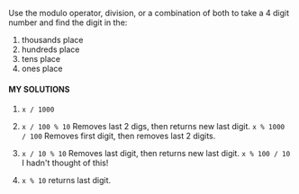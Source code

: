 Use the modulo operator, division, or a combination of both to take a 4 digit number and find the digit in the: 
1) thousands place
2) hundreds place
3) tens place
4) ones place

#### MY SOLUTIONS
1. ```x / 1000```

2. ```x / 100 % 10``` Removes last 2 digs, then returns new last digit.
```x % 1000 / 100``` Removes first digit, then removes last 2 digits.

3. ```x / 10 % 10``` Removes last digit, then returns new last digit.
```x % 100 / 10``` I hadn't thought of this!

4. ```x % 10``` returns last digit.